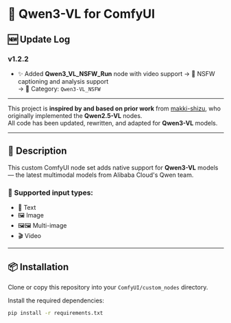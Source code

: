 # 🎨 Qwen3-VL for ComfyUI

## 🆕 Update Log

### v1.2.2 
- ✨ Added **Qwen3_VL_NSFW_Run** node with video support 
  → 🔞 NSFW captioning and analysis support  
  → 📁 Category: `Qwen3-VL_NSFW`

---

This project is **inspired by and based on prior work** from [makki-shizu](https://github.com/MakkiShizu/), who originally implemented the **Qwen2.5-VL** nodes.  
All code has been updated, rewritten, and adapted for **Qwen3-VL** models.

---

## 📖 Description

This custom ComfyUI node set adds native support for **Qwen3-VL** models — the latest multimodal models from Alibaba Cloud's Qwen team.

### 🎯 Supported input types:
- 📝 Text
- 🖼️ Image
- 🖼️🖼️ Multi-image
- 🎬 Video

---

## 📦 Installation

Clone or copy this repository into your `ComfyUI/custom_nodes` directory.

Install the required dependencies:

```bash
pip install -r requirements.txt
```
